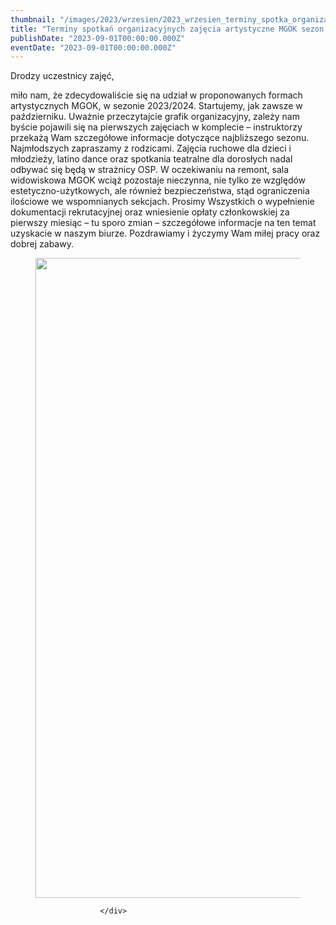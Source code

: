 ```yaml
---
thumbnail: "/images/2023/wrzesien/2023_wrzesien_terminy_spotka_organizacyjnych_zaj_cia_artystyczne_mgok_sezon_2023_2024_2023_09_terminy_spotka_organizacyjnych_zaj_cia_artystyczne_mgok_sezon_2023_2024_Oferta-Zajec-Miejsko-Gminnego-Osrodka-Kultury-w-Zawichoscie-Sezon-2023-2024-724x1024.jpg"
title: "Terminy spotkań organizacyjnych zajęcia artystyczne MGOK sezon 2023-2024"
publishDate: "2023-09-01T00:00:00.000Z"
eventDate: "2023-09-01T00:00:00.000Z"
---
```


<div class="entry-content">
							
							
<p>Drodzy uczestnicy zajęć,</p>



<p>miło nam, że zdecydowaliście się na udział w proponowanych formach artystycznych MGOK, w sezonie 2023/2024. Startujemy, jak zawsze w październiku. Uważnie przeczytajcie grafik organizacyjny, zależy nam byście pojawili się na pierwszych zajęciach w komplecie – instruktorzy przekażą Wam szczegółowe informacje dotyczące najbliższego sezonu. Najmłodszych zapraszamy z rodzicami. Zajęcia ruchowe dla dzieci i młodzieży, latino dance oraz spotkania teatralne <a></a>dla dorosłych nadal odbywać się będą w strażnicy OSP. W oczekiwaniu na remont, sala widowiskowa MGOK wciąż pozostaje nieczynna, nie tylko ze względów estetyczno-użytkowych, ale również bezpieczeństwa, stąd ograniczenia ilościowe we wspomnianych sekcjach. Prosimy Wszystkich o wypełnienie dokumentacji rekrutacyjnej oraz wniesienie opłaty członkowskiej za pierwszy miesiąc – tu sporo zmian – szczegółowe informacje na ten temat uzyskacie w naszym biurze. Pozdrawiamy i życzymy Wam miłej pracy oraz dobrej zabawy.</p>



<figure class="wp-block-image size-large"><a href="http://mgok-zawichost.pl/wp-content/uploads/2023/09/Oferta-Zajec-Miejsko-Gminnego-Osrodka-Kultury-w-Zawichoscie-Sezon-2023-2024.jpg"><img fetchpriority="high" decoding="async" width="724" height="1024" src="/images/2023/wrzesien/2023_wrzesien_terminy_spotka_organizacyjnych_zaj_cia_artystyczne_mgok_sezon_2023_2024_2023_09_terminy_spotka_organizacyjnych_zaj_cia_artystyczne_mgok_sezon_2023_2024_Oferta-Zajec-Miejsko-Gminnego-Osrodka-Kultury-w-Zawichoscie-Sezon-2023-2024-724x1024.jpg" alt="" class="wp-image-9958" srcset="/images/2023/wrzesien/2023_wrzesien_terminy_spotka_organizacyjnych_zaj_cia_artystyczne_mgok_sezon_2023_2024_2023_09_terminy_spotka_organizacyjnych_zaj_cia_artystyczne_mgok_sezon_2023_2024_Oferta-Zajec-Miejsko-Gminnego-Osrodka-Kultury-w-Zawichoscie-Sezon-2023-2024-724x1024.jpg 724w, /images/2023/wrzesien/Oferta-Zajec-Miejsko-Gminnego-Osrodka-Kultury-w-Zawichoscie-Sezon-2023-2024-212x300.jpg 212w, /images/2023/wrzesien/Oferta-Zajec-Miejsko-Gminnego-Osrodka-Kultury-w-Zawichoscie-Sezon-2023-2024-768x1086.jpg 768w, /images/2023/wrzesien/Oferta-Zajec-Miejsko-Gminnego-Osrodka-Kultury-w-Zawichoscie-Sezon-2023-2024-1086x1536.jpg 1086w, /images/2023/wrzesien/Oferta-Zajec-Miejsko-Gminnego-Osrodka-Kultury-w-Zawichoscie-Sezon-2023-2024.jpg 1414w" sizes="(max-width: 724px) 100vw, 724px"></a></figure>
						
						</div>
